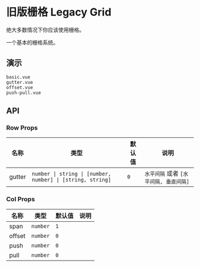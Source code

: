 # 旧版栅格 Legacy Grid

<!--single-column-->

<n-alert title="警告" type="warning" style="margin-bottom: 16px">
绝大多数情况下你应该使用<router-link to="grid" #="{ navigate, href }" custom><n-a :href="href" @click="navigate">栅格</n-a></router-link>。
</n-alert>

一个基本的栅格系统。

## 演示

```demo
basic.vue
gutter.vue
offset.vue
push-pull.vue
```

## API

### Row Props

| 名称 | 类型 | 默认值 | 说明 |
| --- | --- | --- | --- |
| gutter | `number \| string \| [number, number] \| [string, string]` | `0` | `水平间隔` 或者 `[水平间隔, 垂直间隔]` |

### Col Props

| 名称   | 类型     | 默认值 | 说明 |
| ------ | -------- | ------ | ---- |
| span   | `number` | `1`    |      |
| offset | `number` | `0`    |      |
| push   | `number` | `0`    |      |
| pull   | `number` | `0`    |      |
